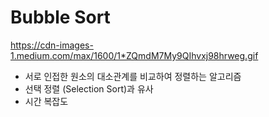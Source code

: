 # Bubble Sort
https://cdn-images-1.medium.com/max/1600/1*ZQmdM7My9QIhvxj98hrweg.gif
* 서로 인접한 원소의 대소관계를 비교하여 정렬하는 알고리즘
* 선택 정렬 (Selection Sort)과 유사
* 시간 복잡도

